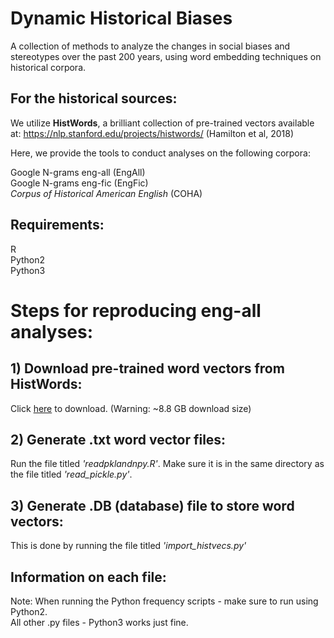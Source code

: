 # Dynamic Historical Biases

A collection of methods to analyze the changes in social biases and stereotypes over the past 200 years, using word embedding techniques on historical corpora.

## For the historical sources: 

We utilize **HistWords**, a brilliant collection of pre-trained vectors available at: https://nlp.stanford.edu/projects/histwords/
(Hamilton et al, 2018)

Here, we provide the tools to conduct analyses on the following corpora:

Google N-grams eng-all (EngAll) <br />
Google N-grams eng-fic (EngFic) <br />
*Corpus of Historical American English* (COHA)

## Requirements:
R <br />
Python2 <br />
Python3

# Steps for reproducing eng-all analyses:
## 1) Download pre-trained word vectors from HistWords:
Click [here](http://snap.stanford.edu/historical_embeddings/eng-all.zip) to download. (Warning: ~8.8 GB download size)

## 2) Generate .txt word vector files:

Run the file titled *'readpklandnpy.R'*. Make sure it is in the same directory as the file titled *'read_pickle.py'*.

## 3) Generate .DB (database) file to store word vectors:

This is done by running the file titled *'import_histvecs.py'*

## Information on each file:

Note: When running the Python frequency scripts - make sure to run using Python2.<br />
All other .py files - Python3 works just fine.
